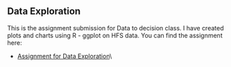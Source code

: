 ## Data Exploration  
This is the assignment submission for Data to decision class. I have created plots and charts using R - ggplot on HFS data. You can find the assignment here:  
* [Assignment for Data Exploration](https://github.com/pbasia/Assignments_ISQA8600/blob/main/Data%20Exploration/Data_Exploration_Assignment.md)\
## 
